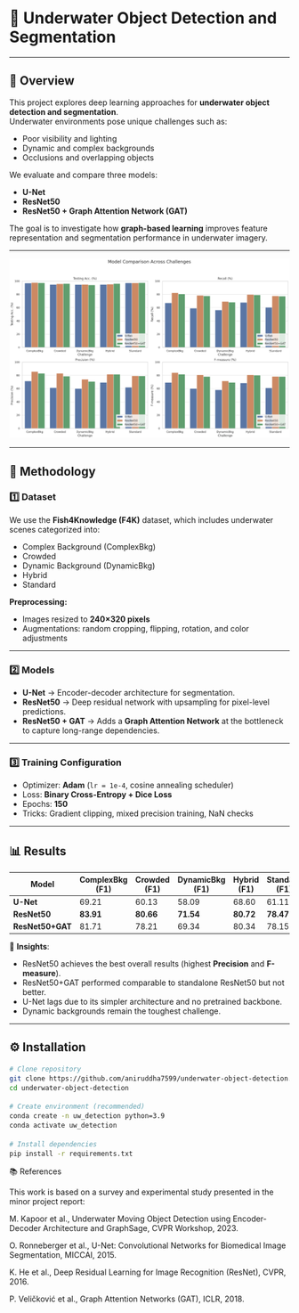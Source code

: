 # 🌊 Underwater Object Detection and Segmentation


---

## 📌 Overview
This project explores deep learning approaches for **underwater object detection and segmentation**.  
Underwater environments pose unique challenges such as:
- Poor visibility and lighting  
- Dynamic and complex backgrounds  
- Occlusions and overlapping objects  

We evaluate and compare three models:
- **U-Net**  
- **ResNet50**  
- **ResNet50 + Graph Attention Network (GAT)**  

The goal is to investigate how **graph-based learning** improves feature representation and segmentation performance in underwater imagery.

---

![Results](https://github.com/aniruddha7599/underwater-object-detection/blob/main/Model_comparison.png)


---

## 🧠 Methodology

### 1️⃣ Dataset
We use the **Fish4Knowledge (F4K)** dataset, which includes underwater scenes categorized into:
- Complex Background (ComplexBkg)  
- Crowded  
- Dynamic Background (DynamicBkg)  
- Hybrid  
- Standard  

**Preprocessing:**
- Images resized to **240×320 pixels**  
- Augmentations: random cropping, flipping, rotation, and color adjustments  

---

### 2️⃣ Models
- **U-Net** → Encoder-decoder architecture for segmentation.  
- **ResNet50** → Deep residual network with upsampling for pixel-level predictions.  
- **ResNet50 + GAT** → Adds a **Graph Attention Network** at the bottleneck to capture long-range dependencies.  

---

### 3️⃣ Training Configuration
- Optimizer: **Adam** (`lr = 1e-4`, cosine annealing scheduler)  
- Loss: **Binary Cross-Entropy + Dice Loss**  
- Epochs: **150**  
- Tricks: Gradient clipping, mixed precision training, NaN checks  

---

## 📊 Results

| Model         | ComplexBkg (F1) | Crowded (F1) | DynamicBkg (F1) | Hybrid (F1) | Standard (F1) |
|---------------|----------------|--------------|-----------------|-------------|---------------|
| **U-Net**     | 69.21          | 60.13        | 58.09           | 68.60       | 61.11         |
| **ResNet50**  | **83.91**      | **80.66**    | **71.54**       | **80.72**   | **78.47**     |
| **ResNet50+GAT** | 81.71       | 78.21        | 69.34           | 80.34       | 78.15         |

🔑 **Insights**:
- ResNet50 achieves the best overall results (highest **Precision** and **F-measure**).  
- ResNet50+GAT performed comparable to standalone ResNet50 but not better.  
- U-Net lags due to its simpler architecture and no pretrained backbone.  
- Dynamic backgrounds remain the toughest challenge.  

---

## ⚙️ Installation

```bash
# Clone repository
git clone https://github.com/aniruddha7599/underwater-object-detection.git
cd underwater-object-detection

# Create environment (recommended)
conda create -n uw_detection python=3.9
conda activate uw_detection

# Install dependencies
pip install -r requirements.txt

```

📚 References

This work is based on a survey and experimental study presented in the minor project report:

M. Kapoor et al., Underwater Moving Object Detection using Encoder-Decoder Architecture and GraphSage, CVPR Workshop, 2023.

O. Ronneberger et al., U-Net: Convolutional Networks for Biomedical Image Segmentation, MICCAI, 2015.

K. He et al., Deep Residual Learning for Image Recognition (ResNet), CVPR, 2016.

P. Veličković et al., Graph Attention Networks (GAT), ICLR, 2018.
